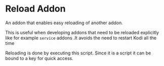 # Reload Addon

An addon that enables easy reloading of another addon.

This is useful when developing addons that need to be reloaded explicitly like for example `service` addons .It avoids the need to restart Kodi all the time

Reloading is done by executing this script. Since it is a script it can be bound to a key for quick access.
